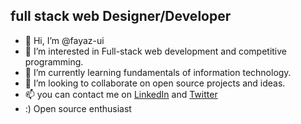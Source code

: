 ## full stack web Designer/Developer

- 👋 Hi, I’m @fayaz-ui
- 👀 I’m interested in Full-stack web development and competitive programming.
- 🌱 I’m currently learning fundamentals of information technology.
- 💞️ I’m looking to collaborate on open source projects and ideas.
- 📫 you can contact me on [LinkedIn](https://www.linkedin.com/in/mohd-fayaz-08649b170/) and [Twitter](https://twitter.com/Fayazansari_)
- :) Open source enthusiast
<!---
fayaz-ui/fayaz-ui is a ✨ special ✨ repository because its `README.md` (this file) appears on your GitHub profile.
You can click the Preview link to take a look at your changes.
--->
